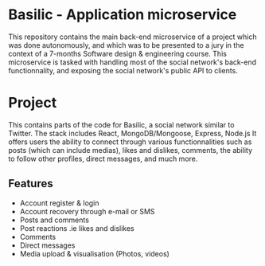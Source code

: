 # Basilic - Application microservice
This repository contains the main back-end microservice of a project which was done autonomously, and which was to be presented to a jury in the context of a 7-months Software design & engineering course.
This microservice is tasked with handling most of the social network's back-end functionnality, and exposing the social network's public API to clients.

# Project
This contains parts of the code for Basilic, a social network similar to Twitter. The stack includes React, MongoDB/Mongoose, Express, Node.js
It offers users the ability to connect through various functionnalities such as posts (which can include medias), likes and dislikes, comments, the ability to follow other profiles, direct messages, and much more.

## Features
- Account register & login
- Account recovery through e-mail or SMS
- Posts and comments
- Post reactions .ie likes and dislikes
- Comments
- Direct messages
- Media upload & visualisation (Photos, videos)
